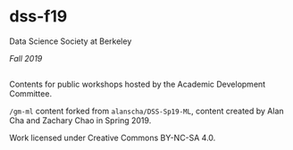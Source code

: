 # dss-f19 #
Data Science Society at Berkeley

*Fall 2019*

##
Contents for public workshops hosted by the Academic Development Committee.

`/gm-ml` content forked from `alanscha/DSS-Sp19-ML`, content created by Alan Cha and Zachary Chao in Spring 2019.

Work licensed under Creative Commons BY-NC-SA 4.0.
